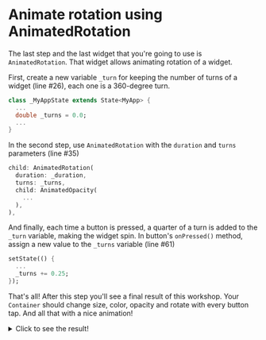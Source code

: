 # Animate rotation using AnimatedRotation

The last step and the last widget that you're going to use is 
`AnimatedRotation`. That widget allows animating rotation of a widget.

First, create a new variable `_turn` for keeping the number of turns of a 
widget (line #26), each one is a 360-degree turn.

<!-- Could you describe a bit more how turns work? Does the number 0 represent 0 degrees of turn, and 360.0 represent a full turn? Why are you adding 0.25 to the turn variable? -->

```dart
class _MyAppState extends State<MyApp> {
  ...
  double _turns = 0.0;
  ...
}
```

In the second step, use `AnimatedRotation` with the `duration` and 
`turns` parameters (line #35)


```dart
child: AnimatedRotation(
  duration: _duration,
  turns: _turns,
  child: AnimatedOpacity(
    ...
  ),
),
```

And finally, each time a button is pressed, a quarter of a turn is added to 
the `_turn` variable, making the widget spin. In button's `onPressed()` 
method, assign a new value to the `_turns` variable (line #61)

```dart
setState(() {
  ...
  _turns += 0.25;
});
```

That's all! After this step you'll see a final result of this workshop. Your 
`Container` should change size, color, opacity and rotate with every button 
tap. And all that with a nice animation!

<details>
  <summary>Click to see the result!</summary>

![Using AnimatedRotation](https://github.com/pszklarska/flutter_animations_workshop/raw/main/assets/screen05.gif?raw=true)
</details>

<img alt="Google Analytics" src="https://www.google-analytics.com/collect?v=1&cid=555&t=pageview&ec=repo&ea=open&dp=flutter_animations_workshop/step-06&dt=flutter_animations_workshop/step-06&tid=UA-226900214-1" style="width: 1px; height: 1px"/>

